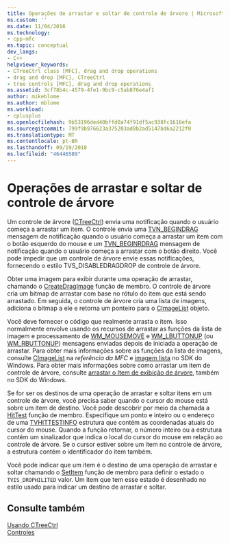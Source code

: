 ```yaml
---
title: Operações de arrastar e soltar de controle de árvore | Microsoft Docs
ms.custom: ''
ms.date: 11/04/2016
ms.technology:
- cpp-mfc
ms.topic: conceptual
dev_langs:
- C++
helpviewer_keywords:
- CTreeCtrl class [MFC], drag and drop operations
- drag and drop [MFC], CTreeCtrl
- tree controls [MFC], drag and drop operations
ms.assetid: 3cf78b4c-4579-4fe1-9bc9-c5ab876e4af1
author: mikeblome
ms.author: mblome
ms.workload:
- cplusplus
ms.openlocfilehash: 9b53196ded40bffd0a74f91df5ac938fc1616efa
ms.sourcegitcommit: 799f9b976623a375203ad8b2ad5147bd6a2212f0
ms.translationtype: MT
ms.contentlocale: pt-BR
ms.lasthandoff: 09/19/2018
ms.locfileid: "46446589"
---
```

# <a name="tree-control-drag-and-drop-operations"></a>Operações de arrastar e soltar de controle de árvore

Um controle de árvore ([CTreeCtrl](../mfc/reference/ctreectrl-class.md)) envia uma notificação quando o usuário começa a arrastar um item. O controle envia uma [TVN_BEGINDRAG](/windows/desktop/Controls/tvn-begindrag) mensagem de notificação quando o usuário começa a arrastar um item com o botão esquerdo do mouse e um [TVN_BEGINRDRAG](/windows/desktop/Controls/tvn-beginrdrag) mensagem de notificação quando o usuário começa a arrastar com o botão direito. Você pode impedir que um controle de árvore envie essas notificações, fornecendo o estilo TVS_DISABLEDRAGDROP de controle de árvore.

Obter uma imagem para exibir durante uma operação de arrastar, chamando o [CreateDragImage](../mfc/reference/ctreectrl-class.md#createdragimage) função de membro. O controle de árvore cria um bitmap de arrastar com base no rótulo do item que está sendo arrastado. Em seguida, o controle de árvore cria uma lista de imagens, adiciona o bitmap a ele e retorna um ponteiro para o [CImageList](../mfc/reference/cimagelist-class.md) objeto.

Você deve fornecer o código que realmente arrasta o item. Isso normalmente envolve usando os recursos de arrastar as funções da lista de imagem e processamento de [WM_MOUSEMOVE](/windows/desktop/inputdev/wm-mousemove) e [WM_LBUTTONUP](/windows/desktop/inputdev/wm-lbuttonup) (ou [WM_RBUTTONUP](/windows/desktop/inputdev/wm-rbuttonup)) mensagens enviadas depois de iniciada a operação de arrastar. Para obter mais informações sobre as funções da lista de imagens, consulte [CImageList](../mfc/reference/cimagelist-class.md) na *referência da MFC* e [imagem lista](https://msdn.microsoft.com/library/windows/desktop/bb761389) no SDK do Windows. Para obter mais informações sobre como arrastar um item de controle de árvore, consulte [arrastar o Item de exibição de árvore](/windows/desktop/Controls/tree-view-controls), também no SDK do Windows.

Se for ser os destinos de uma operação de arrastar e soltar itens em um controle de árvore, você precisa saber quando o cursor do mouse está sobre um item de destino. Você pode descobrir por meio da chamada a [HitTest](../mfc/reference/ctreectrl-class.md#hittest) função de membro. Especifique um ponto e inteiro ou o endereço de uma [TVHITTESTINFO](/windows/desktop/api/commctrl/ns-commctrl-tagtvhittestinfo) estrutura que contém as coordenadas atuais do cursor do mouse. Quando a função retornar, o número inteiro ou a estrutura contém um sinalizador que indica o local do cursor do mouse em relação ao controle de árvore. Se o cursor estiver sobre um item no controle de árvore, a estrutura contém o identificador do item também.

Você pode indicar que um item é o destino de uma operação de arrastar e soltar chamando o [SetItem](../mfc/reference/ctreectrl-class.md#setitem) função de membro para definir o estado o `TVIS_DROPHILITED` valor. Um item que tem esse estado é desenhado no estilo usado para indicar um destino de arrastar e soltar.

## <a name="see-also"></a>Consulte também

[Usando CTreeCtrl](../mfc/using-ctreectrl.md)<br/>
[Controles](../mfc/controls-mfc.md)


